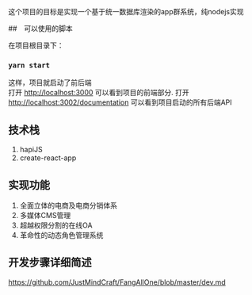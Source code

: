 这个项目的目标是实现一个基于统一数据库渲染的app群系统，纯nodejs实现


##　可以使用的脚本

在项目根目录下：

### `yarn start`

这样，项目就启动了前后端<br>
打开 [http://localhost:3000](http://localhost:3000) 可以看到项目的前端部分.
打开 [http://localhost:3002/documentation](http://localhost:3002/documentation) 可以看到项目启动的所有后端API


## 技术栈

1. hapiJS
2. create-react-app


## 实现功能

1. 全面立体的电商及电商分销体系
2. 多媒体CMS管理
3. 超越权限分割的在线OA
4. 革命性的动态角色管理系统

## 开发步骤详细简述

https://github.com/JustMindCraft/FangAllOne/blob/master/dev.md


